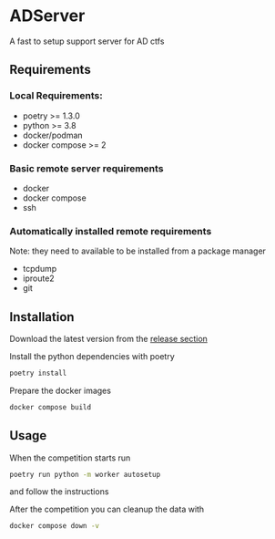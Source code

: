 # ADServer

A fast to setup support server for AD ctfs

## Requirements

### Local Requirements:

-   poetry >= 1.3.0
-   python >= 3.8
-   docker/podman
-   docker compose >= 2

### Basic remote server requirements

-   docker
-   docker compose
-   ssh

### Automatically installed remote requirements

Note: they need to available to be installed from a package manager

-   tcpdump
-   iproute2
-   git

## Installation

Download the latest version from the [release section](https://github.com/rikyiso01/ADServer/releases)

Install the python dependencies with poetry

```bash
poetry install
```

Prepare the docker images

```bash
docker compose build
```

## Usage

When the competition starts run

```bash
poetry run python -m worker autosetup
```

and follow the instructions

After the competition you can cleanup the data with

```bash
docker compose down -v
```
